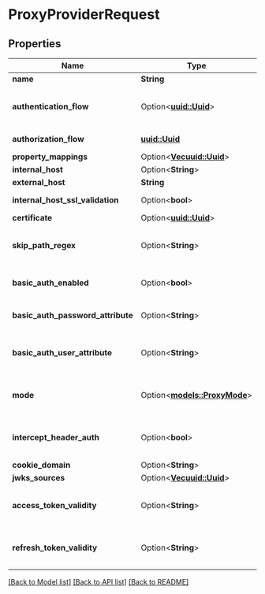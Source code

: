 # ProxyProviderRequest

## Properties

Name | Type | Description | Notes
------------ | ------------- | ------------- | -------------
**name** | **String** |  | 
**authentication_flow** | Option<[**uuid::Uuid**](uuid::Uuid.md)> | Flow used for authentication when the associated application is accessed by an un-authenticated user. | [optional]
**authorization_flow** | [**uuid::Uuid**](uuid::Uuid.md) | Flow used when authorizing this provider. | 
**property_mappings** | Option<[**Vec<uuid::Uuid>**](uuid::Uuid.md)> |  | [optional]
**internal_host** | Option<**String**> |  | [optional]
**external_host** | **String** |  | 
**internal_host_ssl_validation** | Option<**bool**> | Validate SSL Certificates of upstream servers | [optional]
**certificate** | Option<[**uuid::Uuid**](uuid::Uuid.md)> |  | [optional]
**skip_path_regex** | Option<**String**> | Regular expressions for which authentication is not required. Each new line is interpreted as a new Regular Expression. | [optional]
**basic_auth_enabled** | Option<**bool**> | Set a custom HTTP-Basic Authentication header based on values from authentik. | [optional]
**basic_auth_password_attribute** | Option<**String**> | User/Group Attribute used for the password part of the HTTP-Basic Header. | [optional]
**basic_auth_user_attribute** | Option<**String**> | User/Group Attribute used for the user part of the HTTP-Basic Header. If not set, the user's Email address is used. | [optional]
**mode** | Option<[**models::ProxyMode**](ProxyMode.md)> | Enable support for forwardAuth in traefik and nginx auth_request. Exclusive with internal_host. | [optional]
**intercept_header_auth** | Option<**bool**> | When enabled, this provider will intercept the authorization header and authenticate requests based on its value. | [optional]
**cookie_domain** | Option<**String**> |  | [optional]
**jwks_sources** | Option<[**Vec<uuid::Uuid>**](uuid::Uuid.md)> |  | [optional]
**access_token_validity** | Option<**String**> | Tokens not valid on or after current time + this value (Format: hours=1;minutes=2;seconds=3). | [optional]
**refresh_token_validity** | Option<**String**> | Tokens not valid on or after current time + this value (Format: hours=1;minutes=2;seconds=3). | [optional]

[[Back to Model list]](../README.md#documentation-for-models) [[Back to API list]](../README.md#documentation-for-api-endpoints) [[Back to README]](../README.md)


